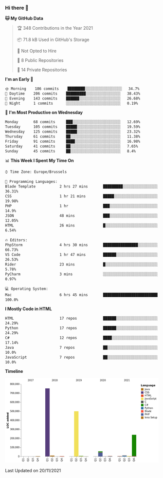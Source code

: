 ### Hi there 👋

<!--START_SECTION:waka-->
**🐱 My GitHub Data** 

> 🏆 348 Contributions in the Year 2021
 > 
> 📦 71.8 kB Used in GitHub's Storage 
 > 
> 🚫 Not Opted to Hire
 > 
> 📜 8 Public Repositories 
 > 
> 🔑 14 Private Repositories  
 > 
**I'm an Early 🐤** 

```text
🌞 Morning    186 commits    ████████░░░░░░░░░░░░░░░░░   34.7% 
🌆 Daytime    206 commits    █████████░░░░░░░░░░░░░░░░   38.43% 
🌃 Evening    143 commits    ██████░░░░░░░░░░░░░░░░░░░   26.68% 
🌙 Night      1 commits      ░░░░░░░░░░░░░░░░░░░░░░░░░   0.19%

```
📅 **I'm Most Productive on Wednesday** 

```text
Monday       68 commits     ███░░░░░░░░░░░░░░░░░░░░░░   12.69% 
Tuesday      105 commits    █████░░░░░░░░░░░░░░░░░░░░   19.59% 
Wednesday    125 commits    █████░░░░░░░░░░░░░░░░░░░░   23.32% 
Thursday     61 commits     ██░░░░░░░░░░░░░░░░░░░░░░░   11.38% 
Friday       91 commits     ████░░░░░░░░░░░░░░░░░░░░░   16.98% 
Saturday     41 commits     ██░░░░░░░░░░░░░░░░░░░░░░░   7.65% 
Sunday       45 commits     ██░░░░░░░░░░░░░░░░░░░░░░░   8.4%

```


📊 **This Week I Spent My Time On** 

```text
⌚︎ Time Zone: Europe/Brussels

💬 Programming Languages: 
Blade Template           2 hrs 27 mins       █████████░░░░░░░░░░░░░░░░   36.31% 
CSS                      1 hr 21 mins        █████░░░░░░░░░░░░░░░░░░░░   19.98% 
PHP                      1 hr                ███░░░░░░░░░░░░░░░░░░░░░░   14.9% 
JSON                     48 mins             ███░░░░░░░░░░░░░░░░░░░░░░   12.05% 
HTML                     26 mins             █░░░░░░░░░░░░░░░░░░░░░░░░   6.54%

🔥 Editors: 
PhpStorm                 4 hrs 30 mins       ████████████████░░░░░░░░░   66.73% 
VS Code                  1 hr 47 mins        ██████░░░░░░░░░░░░░░░░░░░   26.53% 
Rider                    23 mins             █░░░░░░░░░░░░░░░░░░░░░░░░   5.78% 
PyCharm                  3 mins              ░░░░░░░░░░░░░░░░░░░░░░░░░   0.97%

💻 Operating System: 
Mac                      6 hrs 45 mins       █████████████████████████   100.0%

```

**I Mostly Code in HTML** 

```text
HTML                     17 repos            ██████░░░░░░░░░░░░░░░░░░░   24.29% 
Python                   17 repos            ██████░░░░░░░░░░░░░░░░░░░   24.29% 
C#                       12 repos            ████░░░░░░░░░░░░░░░░░░░░░   17.14% 
Java                     7 repos             ██░░░░░░░░░░░░░░░░░░░░░░░   10.0% 
JavaScript               7 repos             ██░░░░░░░░░░░░░░░░░░░░░░░   10.0%

```


**Timeline**

![Chart not found](https://raw.githubusercontent.com/guillaumedeplancke/guillaumedeplancke/main/charts/bar_graph.png) 


 Last Updated on 20/11/2021
<!--END_SECTION:waka-->

